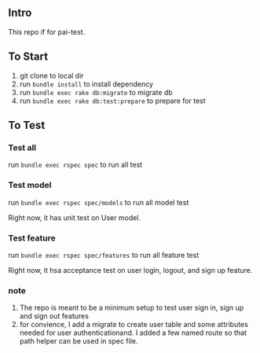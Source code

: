 ## Intro

This repo if for pai-test. 

## To Start

1. git clone to local dir
2. run `bundle install` to install dependency
3. run `bundle exec rake db:migrate` to migrate db
4. run `bundle exec rake db:test:prepare` to prepare for test

## To Test

### Test all

run `bundle exec rspec spec` to run all test

### Test model

run `bundle exec rspec spec/models` to run all model test

Right now, it has unit test on User model.

### Test feature

run `bundle exec rspec spec/features` to run all feature test

Right now, it hsa acceptance test on user login, logout, and sign up feature.

### note

1. The repo is meant to be a minimum setup to test user sign in, sign up and sign out features
2. for convience, I add a migrate to create user table and some attributes needed for user authenticationand. I added a few named route so that path helper can be used in spec file.